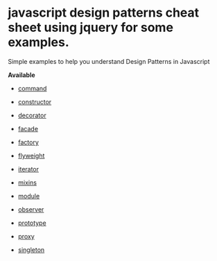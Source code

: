 # javascript design patterns cheat sheet using jquery for some examples.
Simple examples to help you understand Design Patterns in Javascript

__Available__

* [command](./command.js)

* [constructor](./constructor.js)

* [decorator](./decorator.js)

* [facade](./facade.js)

* [factory](./factory.js)

* [flyweight](./flyweight.js)

* [iterator](./iterator.js)

* [mixins](./mixins.js)

* [module](./module.js)

* [observer](./observer.js)

* [prototype](./prototype.js)

* [proxy](./proxy.js)

* [singleton](./singleton.js)






